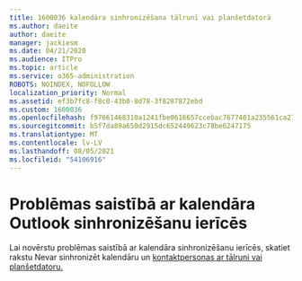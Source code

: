 ```yaml
---
title: 1600036 kalendāra sinhronizēšana tālrunī vai planšetdatorā
ms.author: daeite
author: daeite
manager: jackiesm
ms.date: 04/21/2020
ms.audience: ITPro
ms.topic: article
ms.service: o365-administration
ROBOTS: NOINDEX, NOFOLLOW
localization_priority: Normal
ms.assetid: ef3b7fc8-f8c0-43b0-8d78-3f8287872ebd
ms.custom: 1600036
ms.openlocfilehash: f97661468310a1241fbe0616657ccebac7677401a235561ca27020be6e27cbbb
ms.sourcegitcommit: b5f7da89a650d2915dc652449623c78be6247175
ms.translationtype: MT
ms.contentlocale: lv-LV
ms.lasthandoff: 08/05/2021
ms.locfileid: "54106916"
---
```

# <a name="issues-synchronizing-your-outlook-calendar-to-devices"></a>Problēmas saistībā ar kalendāra Outlook sinhronizēšanu ierīcēs

Lai novērstu problēmas saistībā ar kalendāra sinhronizēšanu ierīcēs, skatiet rakstu Nevar sinhronizēt kalendāru un [kontaktpersonas ar tālruni vai planšetdatoru.](https://support.office.com/article/8479d764-b9f5-4fff-ba88-edd7c265df9f.aspx)
  

